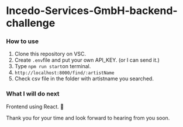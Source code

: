 # Incedo-Services-GmbH-backend-challenge

### How to use
1. Clone this repository on VSC.
2. Create `.env`file and put your own API_KEY. (or I can send it.)
3. Type `npm run start`on terminal.
4. `http://localhost:8000/find/:artistName`
5. Check csv file in the folder with artistname you searched.

### What I will do next
Frontend using React. 🤞

Thank you for your time and look forward to hearing from you soon.  